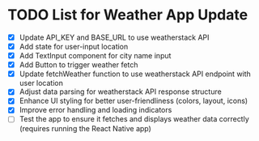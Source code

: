 # TODO List for Weather App Update

- [x] Update API_KEY and BASE_URL to use weatherstack API
- [x] Add state for user-input location
- [x] Add TextInput component for city name input
- [x] Add Button to trigger weather fetch
- [x] Update fetchWeather function to use weatherstack API endpoint with user location
- [x] Adjust data parsing for weatherstack API response structure
- [x] Enhance UI styling for better user-friendliness (colors, layout, icons)
- [x] Improve error handling and loading indicators
- [ ] Test the app to ensure it fetches and displays weather data correctly (requires running the React Native app)
